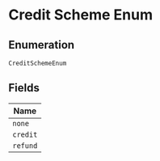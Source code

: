 
# Credit Scheme Enum

## Enumeration

`CreditSchemeEnum`

## Fields

| Name |
|  --- |
| `none` |
| `credit` |
| `refund` |

